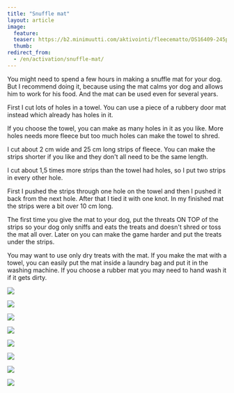 ```yaml
---
title: "Snuffle mat"
layout: article
image:
  feature:
  teaser: https://b2.minimuutti.com/aktivointi/fleecematto/DS16409-245px.jpg
  thumb:
redirect_from:
  - /en/activation/snuffle-mat/
---
```


You might need to spend a few hours in making a snuffle mat for your dog. But I recommend doing it, because using the mat calms yor dog and allows him to work for his food. And the mat can be used even for several years.

First I cut lots of holes in a towel. You can use a piece of a rubbery door mat instead which already has holes in it.

If you choose the towel, you can make as many holes in it as you like. More holes needs more fleece but too much holes can make the towel to shred.

I cut about 2 cm wide and 25 cm long strips of fleece. You can make the strips shorter if you like and they don't all need to be the same length.

I cut about 1,5 times more strips than the towel had holes, so I put two strips in every other hole.

First I pushed the strips through one hole on the towel and then I pushed it back from the next hole. After that I tied it with one knot. In my finished mat the strips were a bit over 10 cm long.

The first time you give the mat to your dog, put the threats ON TOP of the strips so your dog only sniffs and eats the treats and doesn't shred or toss the mat all over. Later on you can make the game harder and put the treats under the strips.

You may want to use only dry treats with the mat. If you make the mat with a towel, you can easily put the mat inside a laundry bag and put it in the washing machine. If you choose a rubber mat you may need to hand wash it if it gets dirty.

![](https://b2.minimuutti.com/aktivointi/fleecematto/DS16645-800px.jpg)

![](https://b2.minimuutti.com/aktivointi/fleecematto/DS16649-800px.jpg)

![](https://b2.minimuutti.com/aktivointi/fleecematto/DS16370-800px.jpg)

![](https://b2.minimuutti.com/aktivointi/fleecematto/DS16386-800px.jpg)

![](https://b2.minimuutti.com/aktivointi/fleecematto/DS16409-800px.jpg)

![](https://b2.minimuutti.com/aktivointi/fleecematto/DS16401-800px.jpg)

![](https://b2.minimuutti.com/aktivointi/fleecematto/DS16431-800px.jpg)

![](https://b2.minimuutti.com/aktivointi/fleecematto/fleecematto_kollaasi-800px.jpg)

